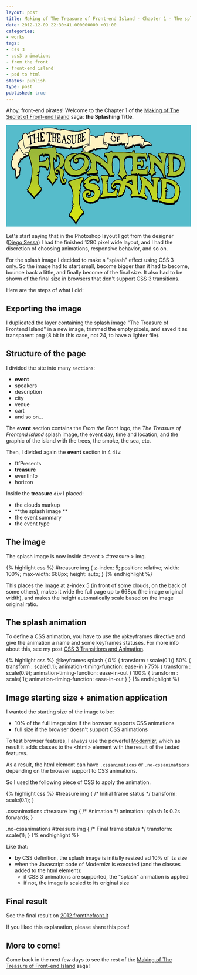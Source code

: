 ```yaml
---
layout: post
title: Making of The Treasure of Front-end Island - Chapter 1 - The splashing title
date: 2012-12-09 22:30:41.000000000 +01:00
categories:
- works
tags:
- css 3
- css3 animations
- from the front
- front-end island
- psd to html
status: publish
type: post
published: true
---
```

Ahoy, front-end pirates! Welcome to the Chapter 1 of the [Making of The Secret of Front-end Island](http://www.andreaverlicchi.eu/making-of-the-secret-of-front-end-island-chapter-1-splashing-title/) saga: **the Splashing Title**.

![](/assets/logo_tofel.jpg "Splash image: the Treasure of Frontend Island")

Let's start saying that in the Photoshop layout I got from the designer ([Diego Sessa](http://www.linkedin.com/in/diegosessa "Diego")) I had the finished 1280 pixel wide layout, and I had the discretion of choosing animations, responsive behavior, and so on.

For the splash image I decided to make a "splash" effect using CSS 3 only. So the image had to start small, become bigger than it had to become, bounce back a little, and finally become of the final size. It also had to be shown of the final size in browsers that don't support CSS 3 transitions.

Here are the steps of what I did:

## Exporting the image

I duplicated the layer containing the splash image "The Treasure of Frontend Island" in a new image, trimmed the empty pixels, and saved it as transparent png (8 bit in this case, not 24, to have a lighter file).

## Structure of the page

I divided the site into many `sections`:

*   **event**
*   speakers
*   description
*   city
*   venue
*   cart
*   and so on...

The **event** section contains the _From the Front_ logo, the _The Treasure of Frontend Island_ splash image, the event day, time and location, and the graphic of the island with the trees, the smoke, the sea, etc.

Then, I divided again the **event** section in 4 `div`:

*   ftfPresents
*   **treasure**
*   eventInfo
*   horizon

Inside the **treasure** `div` I placed:

*   the clouds markup
*   **the splash image **
*   the event summary
*   the event type

## The image

The splash image is now inside #event > #treasure > img.

{% highlight css %}
#treasure img {
	z-index: 5;
	position: relative;
	width: 100%;
	max-width: 668px;
	height: auto;
}
{% endhighlight %}

This places the image at z-index 5 (in front of some clouds, on the back of some others), makes it wide the full page up to 668px (the image original width), and makes the height automatically scale based on the image original ratio.

## The splash animation

To define a CSS animation, you have to use the @keyframes directive and give the animation a name and some keyframes statuses. For more info about this, see my post [CSS 3 Transitions and Animation](http://www.andreaverlicchi.eu/css-3-transitions-and-animation-graceful-degradation-with-jquery/ "CSS 3 Transitions and Animation + graceful degradation with jQuery").

{% highlight css %}
@keyframes splash {
	0%   { transform : scale(0.1)}
	50%  { transform : scale(1.1); animation-timing-function: ease-in }
	75%  { transform : scale(0.9); animation-timing-function: ease-in-out }
	100% { transform : scale(  1); animation-timing-function: ease-in-out }
}
{% endhighlight %}

## Image starting size + animation application

I wanted the starting size of the image to be:

*   10% of the full image size if the browser supports CSS animations
*   full size if the browser doesn't support CSS animations

To test browser features, I always use the powerful [Modernizr](http://modernizr.com "Modernizr web site"), which as result it adds classes to the &lt;html&gt; element with the result of the tested features.

As a result, the html element can have `.cssanimations` or `.no-cssanimations` depending on the browser support to CSS animations.

So I used the following piece of CSS to apply the animation.

{% highlight css %}
#treasure img {
	/* Initial frame status */
	transform: scale(0.1);
}

.cssanimations #treasure img {
	/* Animation */
	animation: splash 1s 0.2s forwards;
}

.no-cssanimations #treasure img {
	/* Final frame status */
	transform: scale(1);
}
{% endhighlight %}

Like that:

*   by CSS definition, the splash image is initially resized ad 10% of its size
*   when the Javascript code of Modernizr is executed (and the classes added to the html element):
    *   if CSS 3 animations are supported, the "splash" animation is applied
    *   if not, the image is scaled to its original size

## Final result

See the final result on [2012.fromthefront.it](http://2012.fromthefront.it "From the Front 2012 conference site")

If you liked this explanation, please share this post!

## More to come!

Come back in the next few days to see the rest of the [Making of The Treasure of Front-end Island](http://www.andreaverlicchi.eu/making-of-the-treasure-of-front-end-island/) saga!